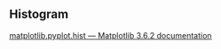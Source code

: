 ## Histogram
[matplotlib.pyplot.hist — Matplotlib 3.6.2 documentation](https://matplotlib.org/stable/api/_as_gen/matplotlib.pyplot.hist.html)
